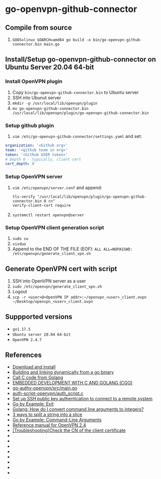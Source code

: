 # go-openvpn-github-connector


## Compile from source
1. `GOOS=linux GOARCH=amd64 go build -o bin/go-openvpn-github-connector.bin main.go`


## Install/Setup go-openvpn-github-connector on Ubuntu Server 20.04 64-bit
### Install OpenVPN plugin
1. Copy `bin/go-openvpn-github-connector.bin` to Ubuntu server
1. SSH into Ubunut server
1. `mkdir -p /usr/local/lib/openvpn/plugin`
1. `mv go-openvpn-github-connector.bin /usr/local/lib/openvpn/plugin/go-openvpn-github-connector.bin`

### Setup github plugin
1. `vim /etc/go-openvpn-github-connector/settings.yaml` and set:
```yaml
organization: '<Github org>'
team: '<github team in org>'
token: '<Github USER token>'
# Depth 0 - typically, client cert
cert_depth: 0
```

### Setup OpenVPN server
1. `vim /etc/openvpn/server.conf` and append:
    ```
    tls-verify "/usr/local/lib/openvpn/plugin/go-openvpn-github-connector.bin 0 cn"
    verify-client-cert require
    ```
1. `systemctl restart openvpn@server`

### Setup OpenVPN client generation script
1. `sudo su`
1. `visduo`
1. Append to the END OF THE FILE (EOF): `ALL ALL=NOPASSWD: /etc/openvpn/generate_client_vpn.sh`


## Generate OpenVPN cert with script
1. SSH into OpenVPN server as a user
1. `sudo /etc/openvpn/generate_client_vpn.sh`
1. Logout 
1. `scp -r <user>@<OpenVPN IP addr>:~/openvpn_<user>_client.ovpn ~/Desktop/openvpn_<user>_client.ovpn`

## Suppported versions
* `go1.17.5`
* `Ubuntu server 20.04 64-bit`
* `OpenVPN 2.4.7`

## References
* [Download and install](https://go.dev/doc/install)
* [Building and linking dynamically from a go binary](https://stackoverflow.com/questions/19431296/building-and-linking-dynamically-from-a-go-binary)
* [Call C code from Golang](https://medium.com/@vivek2793/call-c-code-from-golang-8783c6b58a5c)
* [EMBEDDED DEVELOPMENT WITH C AND GOLANG (CGO)](https://www.lobaro.com/embedded-development-with-c-and-golang-cgo/)
* [go-authy-openvpn/src/main.go ](https://github.com/3fs/go-authy-openvpn/blob/master/src/main.go#L86)
* [auth-script-openvpn/auth_script.c](https://github.com/matevzmihalic/auth-script-openvpn/blob/master/auth_script.c)
* [Set up SSH public key authentication to connect to a remote system](https://kb.iu.edu/d/aews)
* [Go by Example: Exit](https://gobyexample.com/exit)
* [Golang: How do I convert command line arguments to integers?](https://stackoverflow.com/questions/24319352/golang-how-do-i-convert-command-line-arguments-to-integers)
* [3 ways to split a string into a slice](https://yourbasic.org/golang/split-string-into-slice/)
* [Go by Example: Command-Line Arguments](https://gobyexample.com/command-line-arguments)
* [Reference manual for OpenVPN 2.4](https://openvpn.net/community-resources/reference-manual-for-openvpn-2-4/)
* [[Troubleshooting]Check the CN of the client certificate](https://forums.openvpn.net/viewtopic.php?t=15901)
* []()
* []()
* []()
* []()
* []()
* []()
* []()
* []()
